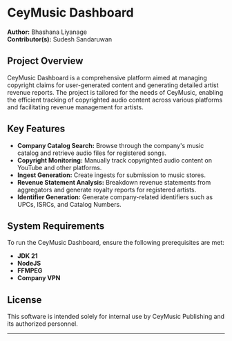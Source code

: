 # CeyMusic Dashboard

**Author:** Bhashana Liyanage  
**Contributor(s):** Sudesh Sandaruwan  

## Project Overview

CeyMusic Dashboard is a comprehensive platform aimed at managing copyright claims for user-generated content and generating detailed artist revenue reports. The project is tailored for the needs of CeyMusic, enabling the efficient tracking of copyrighted audio content across various platforms and facilitating revenue management for artists.

## Key Features

- **Company Catalog Search:** Browse through the company's music catalog and retrieve audio files for registered songs.
- **Copyright Monitoring:** Manually track copyrighted audio content on YouTube and other platforms.
- **Ingest Generation:** Create ingests for submission to music stores.
- **Revenue Statement Analysis:** Breakdown revenue statements from aggregators and generate royalty reports for registered artists.
- **Identifier Generation:** Generate company-related identifiers such as UPCs, ISRCs, and Catalog Numbers.

## System Requirements

To run the CeyMusic Dashboard, ensure the following prerequisites are met:

- **JDK 21**
- **NodeJS**
- **FFMPEG**
- **Company VPN**

## License

This software is intended solely for internal use by CeyMusic Publishing and its authorized personnel.

---
